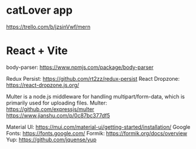 # catLover app

https://trello.com/b/jzsinVwf/mern

# React + Vite

body-parser: https://www.npmjs.com/package/body-parser

Redux Persist: https://github.com/rt2zz/redux-persist
React Dropzone: https://react-dropzone.js.org/

Multer is a node.js middleware for handling multipart/form-data, which is primarily used for uploading files.
Multer: https://github.com/expressjs/multer
https://www.jianshu.com/p/0c87bc377df5

Material UI: https://mui.com/material-ui/getting-started/installation/
Google Fonts: https://fonts.google.com/
Formik: https://formik.org/docs/overview
Yup: https://github.com/jquense/yup
